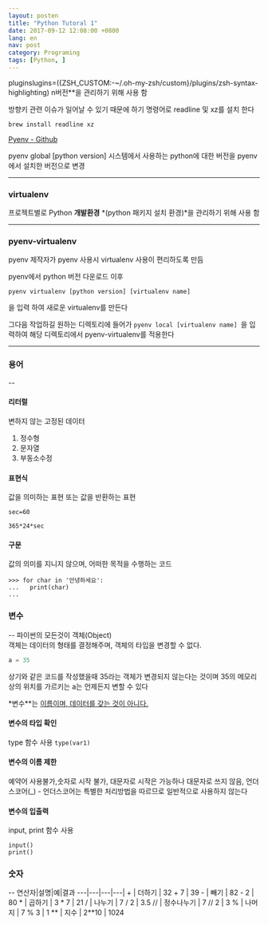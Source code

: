 ```yaml
---
layout: posten
title: "Python Tutoral 1"
date: 2017-09-12 12:08:00 +0800
lang: en
nav: post
category: Programing
tags: [Python, ]
---
```


pluginslugins=({ZSH_CUSTOM:-~/.oh-my-zsh/custom}/plugins/zsh-syntax-highlighting)
n버전**을 관리하기 위해 사용 함


방향키 관련 이슈가 일어날 수 있기 때문에 하기 명령어로 readline 및 xz를 설치 한다
```
brew install readline xz
```

[Pyenv - Github](https://github.com/pyenv/pyenv/wiki/Common-build-problems)

pyenv global [python version]
시스템에서 사용하는 python에 대한 버전을 pyenv에서 설치한 버전으로 변경

---

### virtualenv
프로젝트별로 Python **개발환경** *(python 패키지 설치 환경)*을 관리하기 위해 사용 함


---


### pyenv-virtualenv
pyenv 제작자가 pyenv 사용시 virtualenv 사용이 편리하도록 만듬

pyenv에서 python 버전 다운로드 이후
```
pyenv virtualenv [python version] [virtualenv name]
```
을 입력 하여 새로운 virtualenv를 만든다

그다음 작업하길 원하는 디렉토리에 들어가 ```pyenv local [virtualenv name] ```을 입력하여 해당 디렉토리에서 pyenv-virtualenv를 적용한다


---


### 용어
--
#### 리터럴
변하지 않는 고정된 데이터


1. 정수형
2. 문자열
3. 부동소수정

#### 표현식
값을 의미하는 표현 또는 값을 반환하는 표현

```
sec=60

365*24*sec
```


#### 구문
값의 의미를 지니지 않으며, 어떠한 목적을 수행하는 코드

```
>>> for char in '안녕하세요':
...   print(char)
...
```

### 변수
--
파이썬의 모든것이 객체(Object)<br>
객체는 데이터의 형태를 결정해주며, 객체의 타입을 변경할 수 없다.

```python
a = 35
```
상기와 같은 코드를 작성했을때 35라는 객체가 변경되지 않는다는 것이며 35의 메모리상의 위치를 가르키는 a는 언제든지 변할 수 있다

*변수**는 <U>이름이며, 데이터를 갖는 것이 아니다.</u>

#### 변수의 타입 확인
type 함수 사용  ```type(var1)```

#### 변수의 이름 제한
예약어 사용불가,숫자로 시작 불가, 대문자로 시작은 가능하나 대문자로 쓰지 않음, 언더스코어(_) - 언더스코어는 특별한 처리방법을 따르므로 일반적으로 사용하지 않는다

#### 변수의 입출력
input, print 함수 사용
```
input()
print()
```


### 숫자
--
연산자|설명|예|결과
---|---|---|---|
\+  | 더하기        | 32 + 7    | 39
\-  | 빼기      | 82 - 2    | 80
\*  | 곱하기        | 3 * 7 | 21
/   | 나누기        | 7 / 2 | 3.5
//  | 정수나누기    | 7 // 2    | 3
%   | 나머지        | 7 % 3 | 1
**  | 지수      | 2**10 | 1024

